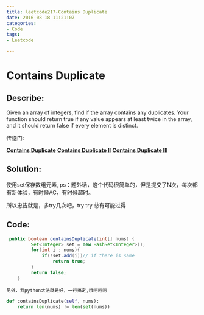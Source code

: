 ```yaml
---
title: leetcode217-Contains Duplicate
date: 2016-08-18 11:21:07
categories: 
- Code
tags:
- Leetcode

---
```

# Contains Duplicate
## Describe:
Given an array of integers, find if the array contains any duplicates. Your function should return true if any value appears at least twice in the array, and it should return false if every element is distinct.


传送门:

[**Contains Duplicate**](http://zyy1314.com/2016/08/18/leetcode217/)
[**Contains Duplicate II**](http://zyy1314.com/2016/08/18/leetcode219/)
[**Contains Duplicate III**](http://zyy1314.com/2016/08/18/leetcode220/)


## Solution:
使用set保存数组元素,
ps：题外话，这个代码很简单的，但是提交了N次，每次都有新体验，有时候AC，有时候超时。

所以忠告就是，多try几次吧，try try 总有可能过得
## Code:

```java
 public boolean containsDuplicate(int[] nums) {
         Set<Integer> set = new HashSet<Integer>();
		 for(int i : nums){
			 if(!set.add(i))// if there is same
				 return true; 
		 }
		 return false;
    }
```  
    另外，我python大法就是好，一行搞定,哦呵呵呵
    
```python    
def containsDuplicate(self, nums):
    return len(nums) != len(set(nums))
```